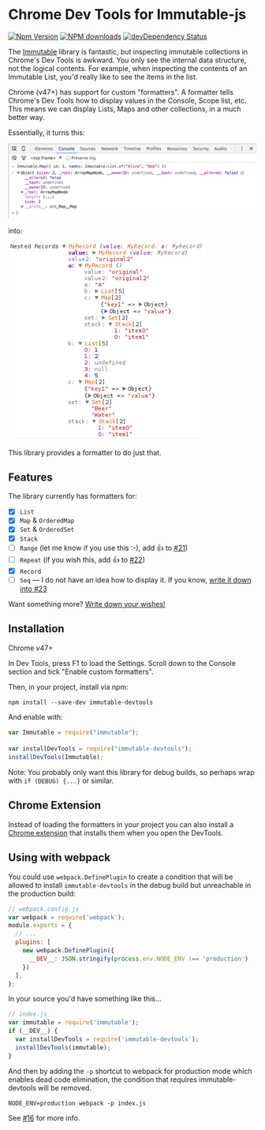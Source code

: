 # Chrome Dev Tools for Immutable-js

[![Npm Version](https://badge.fury.io/js/immutable-devtools.svg)](https://badge.fury.io/js/immutable-devtools)
[![NPM downloads](http://img.shields.io/npm/dm/immutable-devtools.svg)](https://www.npmjs.com/package/immutable-devtools)
[![devDependency Status](https://david-dm.org/andrewdavey/immutable-devtools/dev-status.svg)](https://david-dm.org/andrewdavey/immutable-devtools#info=devDependencies)

The [Immutable](http://facebook.github.io/immutable-js/) library is fantastic, but inspecting immutable collections in Chrome's Dev Tools is awkward. You only see the internal data structure, not the logical contents. For example, when inspecting the contents of an Immutable List, you'd really like to see the items in the list.

Chrome (v47+) has support for custom "formatters". A formatter tells Chrome's Dev Tools how to display values in the Console, Scope list, etc. This means we can display Lists, Maps and other collections, in a much better way.

Essentially, it turns this:

![Before](before.png)

into:

![After](after.png)

This library provides a formatter to do just that.


## Features

The library currently has formatters for:

 - [x] `List`
 - [x] `Map` & `OrderedMap`
 - [x] `Set` & `OrderedSet`
 - [x] `Stack`
 - [ ] `Range` (let me know if you use this :-), add :+1: to [#21](https://github.com/andrewdavey/immutable-devtools/issues/21))
 - [ ] `Repeat` (if you wish this, add :+1: to [#22](https://github.com/andrewdavey/immutable-devtools/issues/22))
 - [x] `Record`
 - [ ] `Seq` — I do not have an idea how to display it. If you know, [write it down into #23](https://github.com/andrewdavey/immutable-devtools/issues/23)

Want something more? [Write down your wishes!](https://github.com/andrewdavey/immutable-devtools/issues/new)

## Installation

Chrome v47+

In Dev Tools, press F1 to load the Settings. Scroll down to the Console section and tick "Enable custom formatters".

Then, in your project, install via npm:

```
npm install --save-dev immutable-devtools
```

And enable with:

```js
var Immutable = require("immutable");

var installDevTools = require("immutable-devtools");
installDevTools(Immutable);
```

Note: You probably only want this library for debug builds, so perhaps wrap with `if (DEBUG) {...}` or similar.

## Chrome Extension

Instead of loading the formatters in your project you can also install a [Chrome extension](https://chrome.google.com/webstore/detail/immutablejs-object-format/hgldghadipiblonfkkicmgcbbijnpeog) that installs them when you open the DevTools.

## Using with webpack

You could use `webpack.DefinePlugin` to create a condition that will be allowed to install `immutable-devtools` in the debug build but unreachable in the production build:

```javascript
// webpack.config.js
var webpack = require('webpack');
module.exports = {
  // ...
  plugins: [
    new webpack.DefinePlugin({
      __DEV__: JSON.stringify(process.env.NODE_ENV !== 'production')
    })
  ],
};
```

In your source you'd have something like this...

```javascript
// index.js
var immutable = require('immutable');
if (__DEV__) {
  var installDevTools = require('immutable-devtools');
  installDevTools(immutable);
}
```

And then by adding the `-p` shortcut to webpack for production mode which enables dead code elimination, the condition that requires immutable-devtools will be removed.

```
NODE_ENV=production webpack -p index.js
```

See [#16](https://github.com/andrewdavey/immutable-devtools/issues/16) for more info.

